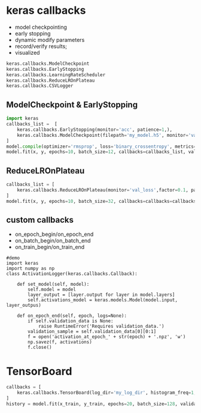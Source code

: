 # keras callbacks

  - model checkpointing
  - early stopping
  - dynamic modify parameters
  - record/verify results;
  - visualized

```python
keras.callbacks.ModelCheckpoint
keras.callbacks.EarlyStopping
keras.callbacks.LearningRateScheduler
keras.callbacks.ReduceLROnPlateau
keras.callbacks.CSVLogger
```

## ModelCheckpoint & EarlyStopping


```python
import keras
callbacks_list =  [
    keras.callbacks.EarlyStopping(monitor='acc', patience=1,),
    keras.callbacks.ModelCheckpoint(filepath='my_model.h5', monitor='val_loss', save_best_only=True,)
]
model.compile(optimizer='rmsprop', loss='binary_crossentropy', metrics=['acc'])
model.fit(x, y, epochs=10, batch_size=12, callbacks=callbacks_list, validation_data=(x_val, y_val))
```

## ReduceLROnPlateau


```python
callbacks_list = [
    keras.callbacks.ReduceLROnPlateau(monitor='val_loss',factor=0.1, patience=10)
]
model.fit(x, y, epochs=10, batch_size=32, callbacks=callbacks=callbacks_list, validation_data=(x_val, y_val))
```

## custom callbacks

 - on_epoch_begin/on_epoch_end
 - on_batch_begin/on_batch_end
 - on_train_begin/on_train_end

```pytyon
#demo
import keras
import numpy as np
class ActivationLogger(keras.callbacks.Callback):

    def set_model(self, model):
        self.model = model
        layer_output = [layer.output for layer in model.layers]
        self.activations_model = keras.models.Model(model.input, layer_outpus)
    
    def on_epoch_end(self, epoch, logs=None):
        if self.validation_data is None:
            raise RuntimeError('Requires validation_data.')
        validation_sample = self.validation_data[0][0:1]
        f = open('activation_at_epoch_' + str(epoch) + '.npz', 'w')
        np.savez(f, activations)
        f.close()
```

# TensorBoard

```python
callbacks = [
    keras.callbacks.TensorBoard(log_dir='my_log_dir', histogram_freq=1, embeddings_freq=1)
]
history = model.fit(x_train, y_train, epochs=20, batch_size=128, validation_spilt=0.2, callbacks=callbacks)
